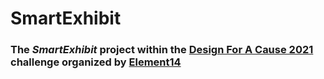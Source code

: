 # SmartExhibit
### The _SmartExhibit_ project within the [Design For A Cause 2021](https://www.element14.com/community/community/design-challenges/design-for-a-cause-2021) challenge organized by [Element14](https://www.element14.com/community/welcome)
